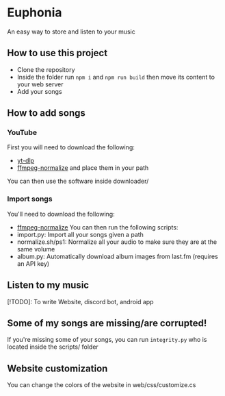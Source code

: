 # Euphonia
An easy way to store and listen to your music

## How to use this project
- Clone the repository
- Inside the folder run `npm i` and `npm run build` then move its content to your web server
- Add your songs

## How to add songs

### YouTube
First you will need to download the following:
 - [yt-dlp](https://github.com/yt-dlp/yt-dlp)
 - [ffmpeg-normalize](https://github.com/slhck/ffmpeg-normalize)
and place them in your path

You can then use the software inside downloader/

### Import songs
You'll need to download the following:
- [ffmpeg-normalize](https://github.com/slhck/ffmpeg-normalize)
You can then run the following scripts:
- import.py: Import all your songs given a path
- normalize.sh/ps1: Normalize all your audio to make sure they are at the same volume
- album.py: Automatically download album images from last.fm (requires an API key)

## Listen to my music
[!TODO]: To write
Website, discord bot, android app

## Some of my songs are missing/are corrupted!
If you're missing some of your songs, you can run `integrity.py` who is located inside the scripts/ folder

## Website customization
You can change the colors of the website in web/css/customize.cs
